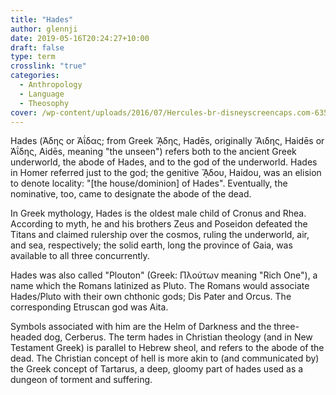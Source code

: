 ```yaml
---
title: "Hades"
author: glennji
date: 2019-05-16T20:24:27+10:00
draft: false
type: term
crosslink: "true"
categories:
  - Anthropology
  - Language
  - Theosophy
cover: /wp-content/uploads/2016/07/Hercules-br-disneyscreencaps.com-635-768x432.jpg
---
```

Hades (Άδης or Ἀΐδας; from Greek ᾍδης, Hadēs, originally Ἅιδης, Haidēs or Άΐδης, Aidēs, meaning "the unseen") refers both to the ancient Greek underworld, the abode of Hades, and to the god of the underworld. Hades in Homer referred just to the god; the genitive ᾍδου, Haidou, was an elision to denote locality: "[the house/dominion] of Hades". Eventually, the nominative, too, came to designate the abode of the dead.

In Greek mythology, Hades is the oldest male child of Cronus and Rhea. According to myth, he and his brothers Zeus and Poseidon defeated the Titans and claimed rulership over the cosmos, ruling the underworld, air, and sea, respectively; the solid earth, long the province of Gaia, was available to all three concurrently.

Hades was also called "Plouton" (Greek: Πλούτων meaning "Rich One"), a name which the Romans latinized as Pluto. The Romans would associate Hades/Pluto with their own chthonic gods; Dis Pater and Orcus. The corresponding Etruscan god was Aita.

Symbols associated with him are the Helm of Darkness and the three-headed dog, Cerberus.
The term hades in Christian theology (and in New Testament Greek) is parallel to Hebrew sheol, and refers to the abode of the dead. The Christian concept of hell is more akin to (and communicated by) the Greek concept of Tartarus, a deep, gloomy part of hades used as a dungeon of torment and suffering.
